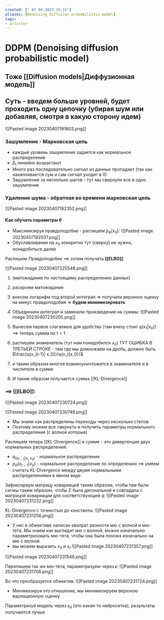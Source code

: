 ```yaml
---
created: [" 07-04-2023 19:15"]
aliases: [Denoising diffusion probabilistic model]
tags:
- article/
---
```


# DDPM (Denoising diffusion probabilistic model)

## Тоже [[Diffusion models|Диффузионная модель]]

## Суть - введем больше уровней,  будет проходить одну цепочку (убирая шум или добавляя, смотря в какую сторону идем)

![[Pasted image 20230407191803.png]]

### Зашумление - Марковская цепь
- каждый уровень зашумления задается как нормальное распределение
- $\beta_t$ линейно возрастают
- Много раз последовательно сигнал из данных пропадает (так как накапливается сум и сам сигнал уходит в 0)
- Зашумление за несколько шагов - тут мы свернули все в одно зашумление


### Удаление шума - обратная во времени марковская цепь
![[Pasted image 20230407192352.png]]

#### Как обучать параметры $\theta$
- Максимизируя правдоподобие - распишем $p_{\theta}(x_0)$:
![[Pasted image 20230407192507.png]]
- Обуславливание на $x_0$ конкретно тут (сверху) не нужно, понадобиться далее


Распишем Правдоподобие ==> хотим получить **[[ELBO]]**:

![[Pasted image 20230407225548.png]]
1) (матожидание по настоящему распределению данных)
2) раскроем матожидание
3) внесем логарифм под второй интеграл => получили верзнюю оценку на минус правдоподобия => **будем минимизировать**
4) Объединили интеграл и заменили произведение на суммы:
![[Pasted image 20230407230205.png]]


5) Вынесем первое слагаемое для удобства (там внизу стоит $q(x_1|x_0)$) ==> теперь сумма по t > 1
6) распишем знаменатель (тут нам понадобился $x_0$) ТУТ ОШИБКА В ТРЕТЬЕЙ СТРОКЕ - там где мы домножаем на дробь, должно быть $\frac{q(x_{t-1}| x_0)}{q(x_t|x_0)}$
7) и таким образом многое взаимоуничтожится в знаменателе и в числителе в сумме
8) И таким образом получается сумма [[KL-Divergence]]

### ==> [[ELBO]]:
![[Pasted image 20230407230724.png]]

![[Pasted image 20230407230746.png]]
- Мы знаем как распределены переходы через несколько степов
- Поэтому можем все свернуть и получить параметры нормального распределения (с волной которые)

Распишем теперь [[KL-Divergence]] в сумме - это дивергенция двух нормальных распределений:
- $q_(x_{t-1}|x_t, x_0)$ - нормальное распределение
- $p_{\theta}(x_{t-1}|x_0)$ - нормальное распределение по определению
==> умеем считать KL-Divergence между двумя нормальными распределениями в явном виде

Зафиксириум матрицу ковариаций таким образом, чтобы там были сигмы таким образом, чтобы $\Sigma$ была дигональной и совпадала с матрицой ковариации для соответствующей $q$:
![[Pasted image 20230407231232.png]]

KL-Divergence с точностью до константы:
![[Pasted image 20230407231256.png]]

- У нас в обжективе написан квалрат разности мю с волной и мю-тета. Мы знаем как выглядит мю с волной, можно изначально параметризовать мю-тета, чтобы она была похожа изначально на мю с волной
- мы можем выразить $x_0$ и $x_t$
![[Pasted image 20230407231357.png]]

![[Pasted image 20230407231546.png]]

Перепишем так же мю-тета, параметризуем через $\epsilon$:
![[Pasted image 20230407231706.png]]

Во что преобразуется обжектив:
![[Pasted image 20230407231724.png]]

- Минимизируя это отношение, мы минимизируем верхнюю вариационную оценку

Параметризуя модель через $\epsilon_{\theta}$ (это какая-то нейросетка), результаты получаются лучше
